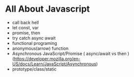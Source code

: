 # All About Javascript
 - call back hell
 - let const, var
 - promise, then
 - try catch async await 
 - functional programing
 - anonymous(arrow) function
 - Asynchronous JavaScript/Promise ( async/await vs then ) (https://developer.mozilla.org/en-US/docs/Learn/JavaScript/Asynchronous)
 - prototype/class/static